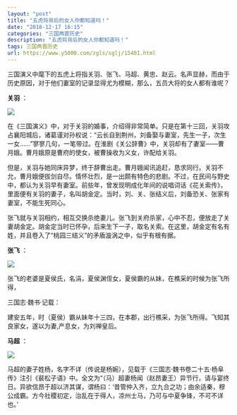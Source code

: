 ```yaml
---
layout: "post"
title: "五虎将背后的女人你都知道吗！"
date: "2018-12-17 16:15"
categories: "三国两晋历史"
description: "五虎将背后的女人你都知道吗！"
tags: 三国两晋历史
url: https://www.y5000.com/zgls/sglj/15401.html
---
```






三国演义中麾下的五虎上将指关羽、张飞、马超、黄忠、赵云。名声显赫，而由于历史原因，对于他们妻室的记录显得尤为模糊，那么，五员大将的女人都有谁呢？

**关羽** ：

![](https://img.y5000.com/uploads/allimg/170228/1GP5I58-0.jpg)

在《三国演义》中，对于关羽的婚事，介绍得非常简单。只是在第十三回，关羽攻占襄阳城后，诸葛谨对孙权说：“云长自到荆州，刘备娶与妻室，先生一子，次生一女……”寥寥几句，一笔带过。在淮剧《关公辞曹》中，关羽却有了妻室——曹月娥。曹月娥原是曹府的使女，被曹操收为义女，许配给关羽。

但是，关羽与她同床异梦，终于辞曹出走。曹月娥闻讯追赶，恳求同行。关羽不允，曹月娥便拔剑自尽。情怀壮烈，是一出颇有特色的悲剧。不过，在民间与野史中，都认为关羽早有妻室。前些年，曾发现明成化年间的说唱词话《花关索传》，里面便有关羽的妻子，名叫胡金定。当时，刘、关、张结义后，刘备恐关、张家有妻室，不能生死同心。

张飞就与关羽相约，相互交换杀绝妻儿。张飞到关府杀家，心中不忍，便放走了关妻胡金定。胡金定当时已怀孕，后来生下一子，取名关索。在这里，胡金定有名有姓，并且卷入了“桃园三结义”的矛盾漩涡之中，似乎有根有据。

**张飞** ：

![](https://img.y5000.com/uploads/allimg/170228/8-1F22QG43I50.jpg)

张飞的老婆是夏侯氏，名涓，夏侯渊侄女，夏侯霸的从妹，在樵采的时候为张飞所得，

三国志·魏书·记载：

建安五年，时（夏侯）霸从妹年十三四，在本郡，出行樵采，为张飞所得。飞知其良家女，遂以为妻,产息女，为刘禅皇后。

**马超** ：

![](https://img.y5000.com/uploads/allimg/170228/1GP51O3-1.jpg)

马超的妻子姓杨，名字不详（传说是杨婉），见载于《三国志·魏书卷二十五·杨阜传》注引《裴松子语》中。全文为“（马）超妻杨闻（赵昂妻王）异节行，请与宴终日。异欲信昂于超以济其谋，谓杨曰：‘昔管仲入齐，立九合之功；由余适秦，穆公成霸。方今社稷初定，治乱在于得人，凉州士马，乃可与中夏争锋，不可不详也。’
